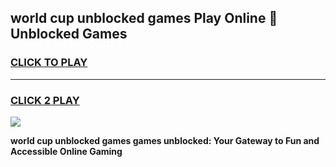 
## world cup unblocked games Play Online 👋 Unblocked Games
<h3>
<a href="https://premium.freeplayer.one?title=world_cup_unblocked_games&ref=19F">CLICK TO PLAY</a></h3>
<hr>

<h3>
<a href="https://premium.freeplayer.one?title=world_cup_unblocked_games&ref=19F">CLICK 2 PLAY</a>
  
</h3>

<a href="https://premium.freeplayer.one?title=world_cup_unblocked_games&ref=19F"><img src="https://clearcache.store/games.png"></a>


**world cup unblocked games games unblocked: Your Gateway to Fun and Accessible Online Gaming**
